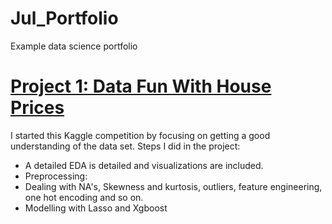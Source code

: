 # Jul_Portfolio
Example data science portfolio

# [Project 1: Data Fun With House Prices](https://github.com/JulMeh/Data-fun-with-house-prices) 
I started this Kaggle competition by focusing on getting a good understanding of the data set. Steps I did in the project:
* A detailed EDA is detailed and visualizations are included.
* Preprocessing:
 * Dealing with NA's, Skewness and kurtosis, outliers, feature engineering, one hot encoding and so on.
* Modelling with Lasso and Xgboost
